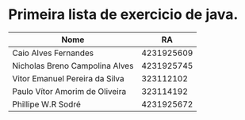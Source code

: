 # Primeira lista de exercicio de java.
| Nome                           | RA         |
| ------------------------------ | ---------- |
| Caio Alves Fernandes           | 4231925609 |
| Nicholas Breno Campolina Alves | 4231925745 |
| Vitor Emanuel Pereira da Silva | 323112102  |
| Paulo Vítor Amorim de Oliveira | 323114192  |
| Phillipe W.R Sodré             | 4231925672 |
